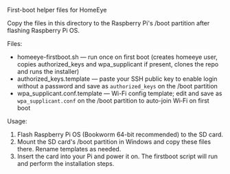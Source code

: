 First-boot helper files for HomeEye

Copy the files in this directory to the Raspberry Pi's /boot partition after flashing Raspberry Pi OS.

Files:
- homeeye-firstboot.sh — run once on first boot (creates homeeye user, copies authorized_keys and wpa_supplicant if present, clones the repo and runs the installer)
- authorized_keys.template — paste your SSH public key to enable login without a password and save as `authorized_keys` on the /boot partition
- wpa_supplicant.conf.template — Wi-Fi config template; edit and save as `wpa_supplicant.conf` on the /boot partition to auto-join Wi‑Fi on first boot

Usage:
1. Flash Raspberry Pi OS (Bookworm 64-bit recommended) to the SD card.
2. Mount the SD card's /boot partition in Windows and copy these files there. Rename templates as needed.
3. Insert the card into your Pi and power it on. The firstboot script will run and perform the installation steps.
